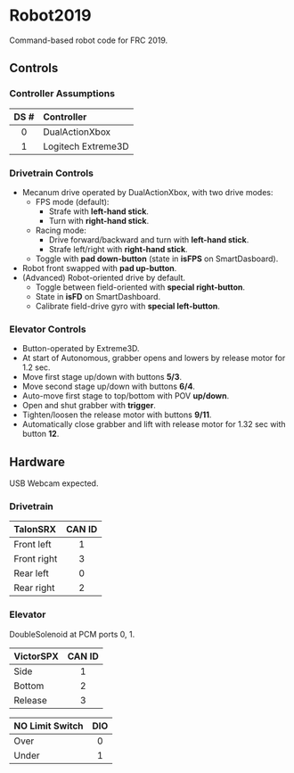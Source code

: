 # Robot2019
Command-based robot code for FRC 2019.

## Controls
### Controller Assumptions
| DS #  | Controller            |
|:-----:|:--------------------- |
| 0     | DualActionXbox        |
| 1     | Logitech Extreme3D    |

### Drivetrain Controls
* Mecanum drive operated by DualActionXbox, with
  two drive modes:
  * FPS mode (default):
    * Strafe with __left-hand stick__.
    * Turn with __right-hand stick__.
  * Racing mode:
    * Drive forward/backward and turn with
      __left-hand stick__.
    * Strafe left/right with __right-hand stick__.
  * Toggle with __pad down-button__
    (state in __isFPS__ on SmartDasboard).
* Robot front swapped with __pad up-button__.
* (Advanced) Robot-oriented drive by default.
  * Toggle between field-oriented with
    __special right-button__.
  * State in __isFD__ on SmartDashboard.
  * Calibrate field-drive gyro with
    __special left-button__.

### Elevator Controls
* Button-operated by Extreme3D.
* At start of Autonomous, grabber opens and
  lowers by release motor for 1.2 sec.
* Move first stage up/down with buttons __5/3__.
* Move second stage up/down with buttons __6/4__.
* Auto-move first stage to top/bottom
  with POV __up/down__.
* Open and shut grabber with __trigger__.
* Tighten/loosen the release motor with
  buttons __9/11__.
* Automatically close grabber and lift with
  release motor for 1.32 sec with button __12__.

## Hardware
USB Webcam expected.
### Drivetrain
| TalonSRX      | CAN ID    |
|:------------- |:---------:|
| Front left    | 1         |
| Front right   | 3         |
| Rear left     | 0         |
| Rear right    | 2         |

### Elevator
DoubleSolenoid at PCM ports 0, 1.

| VictorSPX | CAN ID    |
|:--------- |:---------:|
| Side      | 1         |
| Bottom    | 2         |
| Release   | 3         |

| NO Limit Switch   | DIO   |
|:----------------- |:-----:|
| Over              | 0     |
| Under             | 1     |
